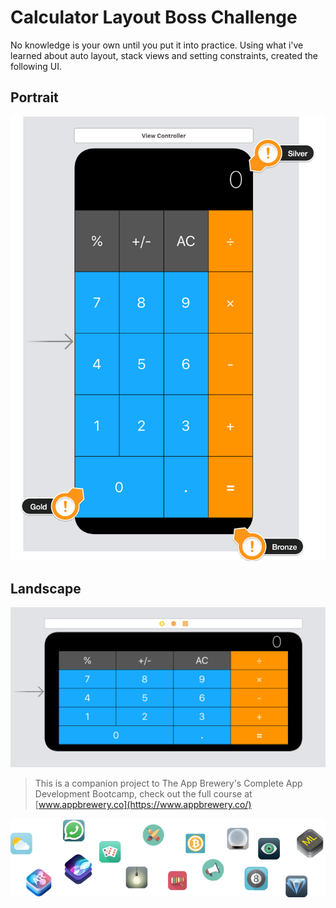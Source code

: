 # Calculator Layout Boss Challenge

No knowledge is your own until you put it into practice. Using what i've learned about auto layout, stack views and setting constraints, created the following UI. 

## Portrait

![Portrait](Documentation/Portrait.png)

## Landscape
![Landscape](Documentation/Landscape.png)


>This is a companion project to The App Brewery's Complete App Development Bootcamp, check out the full course at [www.appbrewery.co](https://www.appbrewery.co/)

![End Banner](Documentation/readme-end-banner.png)

